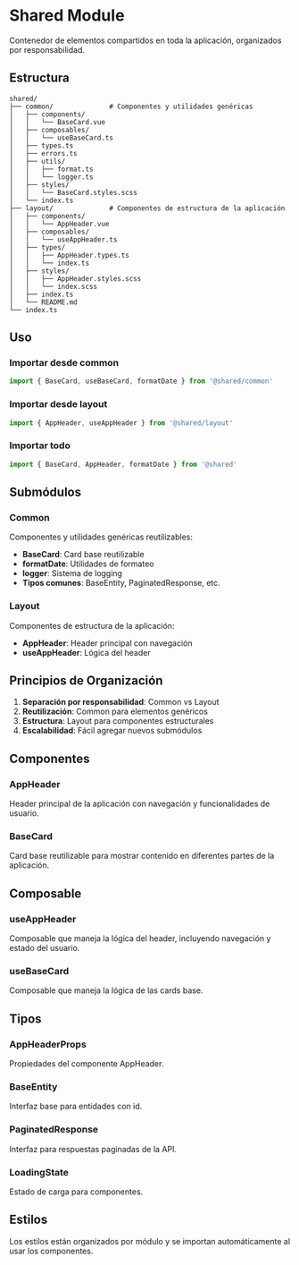 # Shared Module

Contenedor de elementos compartidos en toda la aplicación, organizados por responsabilidad.

## Estructura

```
shared/
├── common/              # Componentes y utilidades genéricas
│   ├── components/
│   │   └── BaseCard.vue
│   ├── composables/
│   │   └── useBaseCard.ts
│   ├── types.ts
│   ├── errors.ts
│   ├── utils/
│   │   ├── format.ts
│   │   └── logger.ts
│   ├── styles/
│   │   └── BaseCard.styles.scss
│   └── index.ts
├── layout/              # Componentes de estructura de la aplicación
│   ├── components/
│   │   └── AppHeader.vue
│   ├── composables/
│   │   └── useAppHeader.ts
│   ├── types/
│   │   ├── AppHeader.types.ts
│   │   └── index.ts
│   ├── styles/
│   │   ├── AppHeader.styles.scss
│   │   └── index.scss
│   ├── index.ts
│   └── README.md
└── index.ts
```

## Uso

### Importar desde common
```typescript
import { BaseCard, useBaseCard, formatDate } from '@shared/common'
```

### Importar desde layout
```typescript
import { AppHeader, useAppHeader } from '@shared/layout'
```

### Importar todo
```typescript
import { BaseCard, AppHeader, formatDate } from '@shared'
```

## Submódulos

### Common
Componentes y utilidades genéricas reutilizables:
- **BaseCard**: Card base reutilizable
- **formatDate**: Utilidades de formateo
- **logger**: Sistema de logging
- **Tipos comunes**: BaseEntity, PaginatedResponse, etc.

### Layout
Componentes de estructura de la aplicación:
- **AppHeader**: Header principal con navegación
- **useAppHeader**: Lógica del header

## Principios de Organización

1. **Separación por responsabilidad**: Common vs Layout
2. **Reutilización**: Common para elementos genéricos
3. **Estructura**: Layout para componentes estructurales
4. **Escalabilidad**: Fácil agregar nuevos submódulos

## Componentes

### AppHeader
Header principal de la aplicación con navegación y funcionalidades de usuario.

### BaseCard
Card base reutilizable para mostrar contenido en diferentes partes de la aplicación.

## Composable

### useAppHeader
Composable que maneja la lógica del header, incluyendo navegación y estado del usuario.

### useBaseCard
Composable que maneja la lógica de las cards base.

## Tipos

### AppHeaderProps
Propiedades del componente AppHeader.

### BaseEntity
Interfaz base para entidades con id.

### PaginatedResponse
Interfaz para respuestas paginadas de la API.

### LoadingState
Estado de carga para componentes.

## Estilos

Los estilos están organizados por módulo y se importan automáticamente al usar los componentes. 